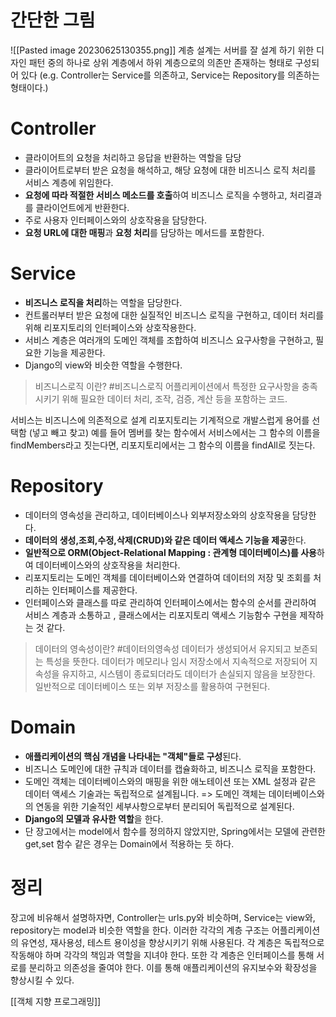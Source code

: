 # 간단한 그림
![[Pasted image 20230625130355.png]]
계층 설계는 서버를 잘 설계 하기 위한 디자인 패턴 중의 하나로 상위 계층에서 하위 계층으로의 의존만 존재하는 형태로 구성되어 있다
(e.g. Controller는 Service를 의존하고, Service는 Repository를 의존하는 형태이다.)
# Controller
* 클라이어트의 요청을 처리하고 응답을 반환하는 역할을 담당
* 클라이어트로부터 받은 요청을 해석하고, 해당 요청에 대한 비즈니스 로직 처리를 서비스 계층에 위임한다.
* **요청에 따라 적절한 서비스 메소드를 호출**하여 비즈니스 로직을 수행하고, 처리결과를 클라이언트에게 반환한다.
* 주로 사용자 인터페이스와의 상호작용을 담당한다.
* **요청 URL에 대한 매핑**과 **요청 처리**를 담당하는 메서드를 포함한다.

# Service
* **비즈니스 로직을 처리**하는 역할을 담당한다.
* 컨트롤러부터 받은 요청에 대한 실질적인 비즈니스 로직을 구현하고, 데이터 처리를 위해 리포지토리의 인터페이스와 상호작용한다.
* 서비스 계층은 여러개의 도메인 객체를 조합하여 비즈니스 요구사항을 구현하고, 필요한 기능을 제공한다.
* Django의 view와 비슷한 역할을 수행한다.
> 비즈니스로직 이란? #비즈니스로직 
> 어플리케이션에서 특정한 요구사항을 충족시키기 위해 필요한 데이터 처리, 조작, 검증, 계산 등을 포함하는 코드.

서비스는 비즈니스에 의존적으로 설계
리포지토리는 기계적으로 개발스럽게 용어를 선택함 (넣고 빼고 찾고)
예를 들어 멤버를 찾는 함수에서
서비스에서는 그 함수의 이름을 findMembers라고 짓는다면,
리포지토리에서는 그 함수의 이름을 findAll로 짓는다.
# Repository
* 데이터의 영속성을 관리하고, 데이터베이스나 외부저장소와의 상호작용을 담당한다.
* **데이터의 생성,조회,수정,삭제(CRUD)와 같은 데이터 액세스 기능을 제공**한다.
* **일반적으로 ORM(Object-Relational Mapping : 관계형 데이터베이스)를 사용**하여 데이터베이스와의 상호작용을 처리한다.
* 리포지토리는 도메인 객체를 데이터베이스와 연결하여 데이터의 저장 및 조회를 처리하는 인터페이스를 제공한다.
* 인터페이스와 클래스를 따로 관리하여 인터페이스에서는 함수의 순서를 관리하여 서비스 계층과 소통하고 , 클래스에서는 리포지토리 액세스 기능함수 구현을 제작하는 것 같다.


> 데이터의 영속성이란? #데이터의영속성
> 데이터가 생성되어서 유지되고 보존되는 특성을 뜻한다. 데이터가 메모리나 임시 저장소에서 지속적으로 저장되어 지속성을 유지하고, 시스템이 종료되더라도 데이터가 손실되지 않음을 보장한다.
> 일반적으로 데이터베이스 또는 외부 저장소를 활용하여 구현된다.
# Domain
* **애플리케이션의 핵심 개념을 나타내는 "객체"들로 구성**된다.
* 비즈니스 도메인에 대한 규칙과 데이터를 캡슐화하고, 비즈니스 로직을 포함한다. 
* 도메인 객체는 데이터베이스와의 매핑을 위한 애노테이션 또는 XML 설정과 같은 데이터 액세스 기술과는 독립적으로 설계됩니다. => 도메인 객체는 데이터베이스와의 연동을 위한 기술적인 세부사항으로부터 분리되어 독립적으로 설계된다.
* **Django의 모델과 유사한 역할**을 한다.
* 단 장고에서는 model에서 함수를 정의하지 않았지만, Spring에서는 모델에 관련한 get,set 함수 같은 경우는 Domain에서 적용하는 듯 하다.


# 정리
장고에 비유해서 설명하자면, Controller는 urls.py와 비슷하며, Service는 view와, repository는 model과 비슷한 역할을 한다.
이러한 각각의 계층 구조는 어플리케이션의 유연성, 재사용성, 테스트 용이성을 향상시키기 위해 사용된다. 각 계층은 독립적으로 작동해야 하며 각각의 책임과 역할을 지녀야 한다. 
또한 각 계층은 인터페이스를 통해 서로를 분리하고 의존성을 줄여야 한다. 이를 통해 애플리케이션의 유지보수와 확장성을 향상시킬 수 있다.

[[객체 지향 프로그래밍]]